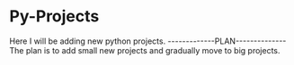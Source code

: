 # Py-Projects
Here I will be adding new python projects.
-------------PLAN--------------
The plan is to add small new projects and gradually move to big projects.
